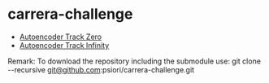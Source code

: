 # carrera-challenge

- [Autoencoder Track Zero](autoencoder_track_zero)
- [Autoencoder Track Infinity](autoencoder_track_zero)


Remark: 
To download the repository including the submodule use:
git clone --recursive git@github.com:psiori/carrera-challenge.git
